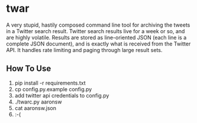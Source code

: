 twar
====

A very stupid, hastily composed command line tool for archiving the tweets in a 
Twitter search result. Twitter search results live for a week or so, and are 
highly volatile. Results are stored as line-oriented JSON (each line is a
complete JSON document), and is exactly what is received from the Twitter API. 
It handles rate limiting and paging through large result sets.

How To Use
----------

1. pip install -r requirements.txt
1. cp config.py.example config.py
1. add twitter api credentials to config.py
1. ./twarc.py aaronsw
1. cat aaronsw.json
1. :-(


